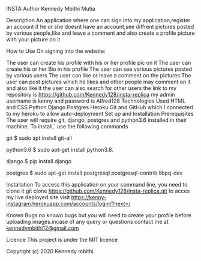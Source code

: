 INSTA
Author
Kennedy Mbithi Mutia

Description
An application where one can sign into my application,register an account if he or she doesnt have an account,see diffrent pictures posted by various people,like and leave a comment and also create a profile picture with your picture on it

How to Use
On signing into the website:

The user can create his profile with his or her profile pic on it
The user can create his or her Bio in his profile
The user can see various pictures posted by various users
The user can like or leave a comment on the pictures
The user can post pictures which he likes and other people may comment on it and also like it
the user can also search for other users
the link to my repository is https://github.com/Kennedy128/insta-replica
my admin username is kenny and password is Alfred128
Technologies Used
HTML and CSS
Python
Django
Postgres
Heroku
Git and GitHub which I connected to my heroku to allow auto-deployment
Set up and Installation
Prerequisites The user will require git, django, postgres and python3.6 installed in their machine. To install,` use the following commands

git $ sudo apt install git-all

python3.6 $ sudo apt-get install python3.8.

django $ pip install django

postgres $ sudo apt-get install postgresql postgresql-contrib libpq-dev

Installation
To access this application on your command line, you need to clone it git clone https://github.com/Kennedy128/insta-replica.git to acces my live deployed site visit https://kenny-instagram.herokuapp.com/accounts/login/?next=/

Known Bugs
no known bugs but you will need to create your profile before uploading images.incase of any query or questions contact me at kennedymbithi12@gmail.com

Licence
This project is under the MIT licence

Copyright (c) 2020 Kennedy mbithi